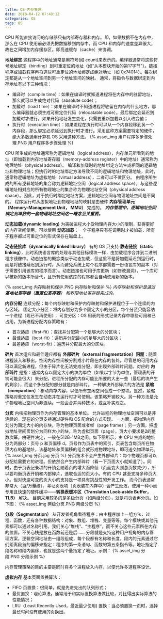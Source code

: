 ```yaml
---
title: OS-内存管理
date: 2018-04-12 07:40:12
categories: OS
tags: OS
---
```

CPU 所能直接访问的存储器只有内部寄存器和内存。即，如果数据不在内存中，那么在 CPU 使用前必须先把数据移到内存中。而 CPU 和内存的速度差异很大，故在之间增加内存缓存区，即高速缓存（cache）来协调。

**地址绑定**
源程序中的地址通常是用符号(如 count)来表示的。编译器通常将这些符号地址绑定（binding）到可重定位的地址（如“从本模块开始的第17字节”）。链接程序或加载程序再将这些可重定位的地址绑定成绝对地址（如 0x74014）。每次绑定都是从一个地址空间到另一个地址空间的映射。
通常，将指令与数据绑定到内存地址有以下三种情况：
* 编译时（compile time）：如果在编译时就知道进程将在内存中的驻留地址，那么就可以生成绝对代码（absolute code）；
* 加载时（load time）：如果在编译时不知道进程将驻留在内存的什么地方，那么编译器就必须生成可重定位代码（relocatable code）。最后绑定会延迟到加载时才进行。如果开始地址发生变化，只需要重新加载以引入改变值；
* 执行时（execution time）：如果进程在执行时可以从一个内存段移到另一个内存段，那么绑定必须延迟到执行时才进行。采用这种方案需要特定的硬件，绝大多数通用计算机 OS 采用这种方法。
{% asset_img 用户程序多步骤处理.PNG 用户程序多步骤处理 %}

CPU 所生成的地址通常称为逻辑地址（logical address），内存单元所看到的地址（即加载到内存地址寄存器（memory-address register）中的地址）通常称为物理地址（physical address）。
编译和加载时的地址绑定方法生成相同的逻辑地址和物理地址；但执行时的地址绑定方法导致不同的逻辑地址和物理地址，此时，通常称逻辑地址为虚拟地址（virtual address），二者可以不做区分。
由程序所生成的所有逻辑地址的集合称为逻辑地址空间（logical address space），与这些逻辑地址相对应的所有物理地址的集合称为物理地址空间（physical address space）。因此，对于执行时绑定地址方案，逻辑地址空间与物理地址空间是不同的。
程序运行时从虚拟地址到物理地址的映射是由硬件 **内存管理单元（Memory-Management Unit， MMU）** 完成的。
_**内存管理中，逻辑地址空间绑定到单独的一套物理地址空间这一概念至关重要。**_

**动态加载(dynamic loading)**
为突破进程大小受物理内存大小的限制，获得更好的内存空间使用，可以使用 **动态加载**：一个子程序只有在调用时才被加载，所有子程序都以可重定位的形式保存在磁盘上。

**动态链接库（dynamically linked library）**
有的 OS 只支持 **静态链接（static linking）**，此时系统语言库的处理与其他目标模块一样，由加载程序合并到二进制程序镜像中。动态链接的概念类似于动态加载，但这里不是将加载延迟到运行时，而是将链接延迟到运行时，从而避免系统上每个程序都需要一份语言库的副本（对于需要引用该库的程序而言）。动态链接也可用于库更新（如修改漏洞），一个库可以被新的版本所替代，且所有使用该库的程序都会自动使用新的版本。

{% asset_img 内存映射和保护.PNG 内存映射和保护 %}
_内存映射和保护是通过 **基地址寄存器（重定位寄存器）** 和界限地址寄存器完成的。_

**内存分配**
连续分配：每个内存映射和保护内存映射和保护进程位于一个连续的内存区域。
固定大小分区：将内存划分为多个固定大小的分区，每个分区只能容纳一个进程（现已不再使用）；
可变分区：OS 用表的形式记录内存中哪些可用和已占用，为新进程分配内存策略有：
* 首次适应（first-fit）：查找并分配第一个足够大的分区块；
* 最佳适应（best-fit）：遍历并分配最小的足够大的分区块；
* 最差适应（worst-fit）：遍历并分配最大的分区块。

**碎片**
首次适应和最佳适应都有 **外部碎片（external fragmentation）问题**：随着进程装入和移出，空闲内存空间被分割成小片段在内存的各处，尽管总的可用内存可以满足新进程，但由于碎片化无法完成分配，即出现外部碎片问题。对应的 **内部碎片** 是指：通常内存以固定大小的块为单位（如果以字节为单位，管理表的开销可能会很大）来分配，进程所分配的内存可能比所要的大出一些（最后的块产生的剩余），而这个多分配的部分就是内部碎片。
一种解决外部碎片的方法是 **紧缩（compaction）**：移动内存内容，以便所有空闲空间合成一个整块。显然，紧缩策略对重定位发生在动态并在运行时才可使用。该策略开销较大。另一种方法是允许物理地址空间为非连续。一般会合并两种技术，或互补实现之。

**分页**
内核把物理页作为内存管理的基本单位。
允许进程的物理地址空间可以是非连续的。现在的分页支持通过硬件和 OS 配合的方式实现。
一方面，把物理内存划分为固定大小的内存块，称为物理页面或者帧（page frame）；另一方面，把虚拟地址空间页划分为同样大小的块，称为虚拟页面（page）。页大小要求是2的整数次幂，由硬件决定，一般在512B-1MB之间。如下图所示，由 CPU 生成的地址分为两部分：页号 p 和页偏移 d。页号作为页表中的索引，页表包含每页所在物理内存的基地址，该基地址和页偏移的组合就形成物理地址，即可送交物理单元。
{% asset_img 分页.jpg 分页 %}
分页技术不会产生外部碎片：每个物理页都可以分配给需要它的进程。但依然会产生内部碎片（看一下页面大小就知道了）。同时，由于页表记录项的开销会随着页的增大而降低（页面变大则总页数减少），所以要均衡页表开销和内部碎片，选取合适的页大小。有的 CPU 甚至支持多种页大小。但对快速可变的页大小的支持是一项具有挑战性的开发工作。
而今页表通常非常大（百/万量级），寻址页表项（页表装在内存中）会产生延迟，使用一种小而专用且快速的硬件缓冲——**转换表缓冲区（Translation Look-aside Buffer， TLB）** 解决。
目前采用较多的是多级分页（如两级分页），就是将页表再分页。如下图：
{% asset_img 两级分页.PNG 两级分页 %}

**分段（Segmentation）**
从开发者视角看待程序：由主程序加上一组方法、过程、函数，还有各种数据结构：对象、数组、堆栈、变量等等。每个模块或其他元素都可以通过名称引用。我们关心“堆栈”、“主程序”，而不关心这些元素所在内存的位置，不关心栈是放在函数前还是后......
分段就是支持这种用户视角的内存管理方案。逻辑空间地址由一组段组成，每个段都有名称和长度。段内的元素通过它们距离段首的偏移来指定：程序的第一条语句、函数的第五条指令等。地址指定了段名称和段内偏移，也就是这两个量指定了地址。示例：
{% asset_img 分段.PNG 分段示例 %}

内存管理策略的目的主要是同时将多个进程放入内存，以便允许多道程序设计。

**虚拟内存**
基本页面置换算法：
* FIFO 页置换：很简单，就是先进先出的队列形式；
* 最优置换：理论算法，通常用于和实际置换算法做比较，对比得出实际算法的性能情况；
* LRU（Least Recently Used，最近最少使用) 置换：当必须置换一页时，选择最长时间没有使用的页换出。
